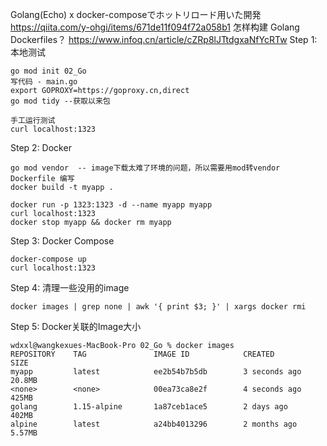 
Golang(Echo) x docker-composeでホットリロード用いた開発 https://qiita.com/y-ohgi/items/671de11f094f72a058b1
怎样构建 Golang Dockerfiles？ https://www.infoq.cn/article/cZRp8lJTtdgxaNfYcRTw
Step 1: 本地测试
```
go mod init 02_Go
写代码 - main.go
export GOPROXY=https://goproxy.cn,direct
go mod tidy --获取以来包

手工运行测试
curl localhost:1323
```
Step 2: Docker
```
go mod vendor  -- image下载太难了环境的问题，所以需要用mod转vendor
Dockerfile 编写
docker build -t myapp .

docker run -p 1323:1323 -d --name myapp myapp
curl localhost:1323
docker stop myapp && docker rm myapp
```
Step 3: Docker Compose
```
docker-compose up
curl localhost:1323
```
Step 4: 清理一些没用的image
```
docker images | grep none | awk '{ print $3; }' | xargs docker rmi
```
Step 5: Docker关联的Image大小
```
wdxxl@wangkexues-MacBook-Pro 02_Go % docker images
REPOSITORY    TAG               IMAGE ID            CREATED             SIZE
myapp         latest            ee2b54b7b5db        3 seconds ago       20.8MB
<none>        <none>            00ea73ca8e2f        4 seconds ago       425MB
golang        1.15-alpine       1a87ceb1ace5        2 days ago          402MB
alpine        latest            a24bb4013296        2 months ago        5.57MB
```